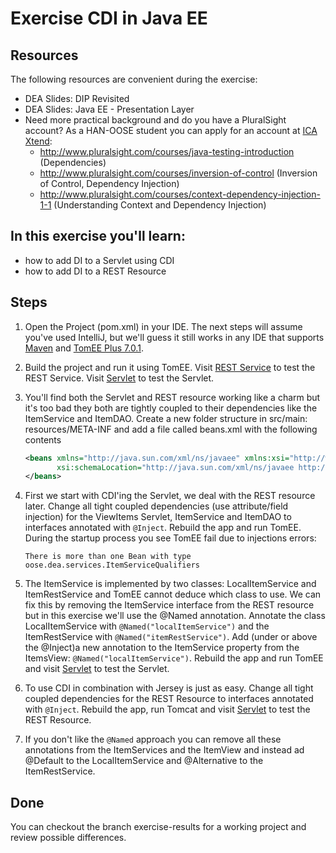 Exercise CDI in Java EE
=========================
Resources
-------------
The following resources are convenient during the exercise:

* DEA Slides: DIP Revisited
* DEA Slides: Java EE - Presentation Layer
* Need more practical background and do you have a PluralSight account? As a HAN-OOSE student you can apply for an account at [ICA Xtend](https://ica-xtend.nl/winkel/):
	* http://www.pluralsight.com/courses/java-testing-introduction (Dependencies)
	* http://www.pluralsight.com/courses/inversion-of-control (Inversion of Control, Dependency Injection)
	* http://www.pluralsight.com/courses/context-dependency-injection-1-1 (Understanding Context and Dependency Injection)

In this exercise you'll learn:
------------------------------
* how to add DI to a Servlet using CDI
* how to add DI to a REST Resource 

Steps
-----
1. Open the Project (pom.xml) in your IDE. The next steps will assume you've used IntelliJ, but we'll guess it still works in any IDE that supports [Maven](http://maven.apache.org/ "Maven") and [TomEE Plus 7.0.1](http://tomee.apache.org/download/tomee-7.0.1.html).

2. Build the project and run it using TomEE. Visit [REST Service](http://localhost:8080/items) to test the REST Service. Visit [Servlet](http://localhost:8080/viewItems) to test the Servlet.

3. You'll find both the Servlet and REST resource working like a charm but it's too bad they both are tightly coupled to their dependencies like the ItemService and ItemDAO. Create a new folder structure in src/main: resources/META-INF and add a file called beans.xml with the following contents

    ```xml
    <beans xmlns="http://java.sun.com/xml/ns/javaee" xmlns:xsi="http://www.w3.org/2001/XMLSchema-instance"
           xsi:schemaLocation="http://java.sun.com/xml/ns/javaee http://java.sun.com/xml/ns/javaee/beans_1_0.xsd">
    </beans>
    ```

4. First we start with CDI'ing the Servlet, we deal with the REST resource later. Change all tight coupled dependencies (use attribute/field injection) for the ViewItems Servlet, ItemService and ItemDAO to interfaces annotated with ```@Inject```. Rebuild the app and run TomEE. During the startup process you see TomEE fail due to injections errors: 

    ```
    There is more than one Bean with type oose.dea.services.ItemServiceQualifiers
    ```

5. The ItemService is implemented by two classes: LocalItemService and ItemRestService and TomEE cannot deduce which class to use. 
We can fix this by removing the ItemService interface from the REST resource but in this exercise we'll use the @Named annotation. 
Annotate the class LocalItemService with ```@Named("localItemService")``` and the ItemRestService with ```@Named("itemRestService")```. 
Add (under or above the @Inject)a new annotation to the ItemService property from the ItemsView: ```@Named("localItemService")```. Rebuild the app and run TomEE and visit [Servlet](http://localhost:8080/viewItems) to test the Servlet. 

6. To use CDI in combination with Jersey is just as easy. Change all tight coupled dependencies for the REST Resource to interfaces annotated with ```@Inject```. Rebuild the app, run Tomcat and visit [Servlet](http://localhost:8080/items) to test the REST Resource.

7. If you don't like the ```@Named``` approach you can remove all these annotations from the ItemServices and the ItemView and instead ad @Default to the LocalItemService and @Alternative to the ItemRestService. 

Done
----
You can checkout the branch exercise-results for a working project and review possible differences.
